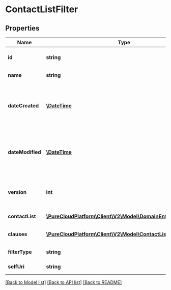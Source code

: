 # ContactListFilter

## Properties
Name | Type | Description | Notes
------------ | ------------- | ------------- | -------------
**id** | **string** | The globally unique identifier for the object. | [optional] 
**name** | **string** | The name of the list. | 
**dateCreated** | [**\DateTime**](\DateTime.md) | Creation time of the entity. Date time is represented as an ISO-8601 string. For example: yyyy-MM-ddTHH:mm:ss.SSSZ | [optional] 
**dateModified** | [**\DateTime**](\DateTime.md) | Last modified time of the entity. Date time is represented as an ISO-8601 string. For example: yyyy-MM-ddTHH:mm:ss.SSSZ | [optional] 
**version** | **int** | Required for updates, must match the version number of the most recent update | [optional] 
**contactList** | [**\PureCloudPlatform\Client\V2\Model\DomainEntityRef**](DomainEntityRef.md) | The contact list the filter is based on. | 
**clauses** | [**\PureCloudPlatform\Client\V2\Model\ContactListFilterClause[]**](ContactListFilterClause.md) | Groups of conditions to filter the contacts by. | [optional] 
**filterType** | **string** | How to join clauses together. | [optional] 
**selfUri** | **string** | The URI for this object | [optional] 

[[Back to Model list]](../README.md#documentation-for-models) [[Back to API list]](../README.md#documentation-for-api-endpoints) [[Back to README]](../README.md)


